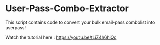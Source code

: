# User-Pass-Combo-Extractor
This script contains code to convert your bulk email-pass combolist into userpass!

Watch the tutorial here : https://youtu.be/tLiZ4h6hiQc
